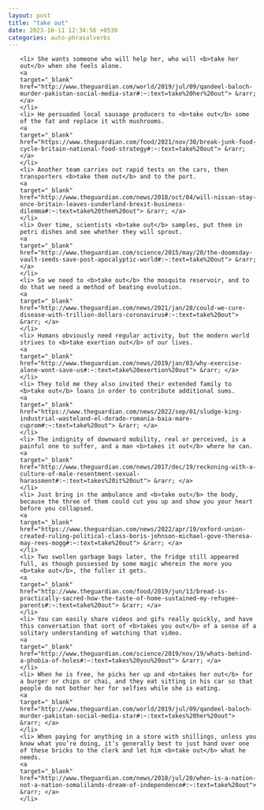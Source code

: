 ```yaml
---
layout: post
title: "take out"
date: 2023-10-11 12:34:56 +0530
categories: auto-phrasalverbs
---
```

<ol>

    <li> She wants someone who will help her, who will <b>take her out</b> when she feels alone.
    <a 
    target="_blank" 
    href="http://www.theguardian.com/world/2019/jul/09/qandeel-baloch-murder-pakistan-social-media-star#:~:text=take%20her%20out"> &rarr; </a>
    </li>
    <li> He persuaded local sausage producers to <b>take out</b> some of the fat and replace it with mushrooms.
    <a 
    target="_blank" 
    href="https://www.theguardian.com/food/2021/nov/30/break-junk-food-cycle-britain-national-food-strategy#:~:text=take%20out"> &rarr; </a>
    </li>
    <li> Another team carries out rapid tests on the cars, then transporters <b>take them out</b> and to the port.
    <a 
    target="_blank" 
    href="http://www.theguardian.com/news/2018/oct/04/will-nissan-stay-once-britain-leaves-sunderland-brexit-business-dilemma#:~:text=take%20them%20out"> &rarr; </a>
    </li>
    <li> Over time, scientists <b>take out</b> samples, put them in petri dishes and see whether they will sprout.
    <a 
    target="_blank" 
    href="http://www.theguardian.com/science/2015/may/20/the-doomsday-vault-seeds-save-post-apocalyptic-world#:~:text=take%20out"> &rarr; </a>
    </li>
    <li> So we need to <b>take out</b> the mosquito reservoir, and to do that we need a method of beating evolution.
    <a 
    target="_blank" 
    href="http://www.theguardian.com/news/2021/jan/28/could-we-cure-disease-with-trillion-dollars-coronavirus#:~:text=take%20out"> &rarr; </a>
    </li>
    <li> Humans obviously need regular activity, but the modern world strives to <b>take exertion out</b> of our lives.
    <a 
    target="_blank" 
    href="http://www.theguardian.com/news/2019/jan/03/why-exercise-alone-wont-save-us#:~:text=take%20exertion%20out"> &rarr; </a>
    </li>
    <li> They told me they also invited their extended family to <b>take out</b> loans in order to contribute additional sums.
    <a 
    target="_blank" 
    href="https://www.theguardian.com/news/2022/sep/01/sludge-king-industrial-wasteland-el-dorado-romania-baia-mare-cuprom#:~:text=take%20out"> &rarr; </a>
    </li>
    <li> The indignity of downward mobility, real or perceived, is a painful one to suffer, and a man <b>takes it out</b> where he can.
    <a 
    target="_blank" 
    href="http://www.theguardian.com/news/2017/dec/19/reckoning-with-a-culture-of-male-resentment-sexual-harassment#:~:text=takes%20it%20out"> &rarr; </a>
    </li>
    <li> Just bring in the ambulance and <b>take out</b> the body, because the three of them could cut you up and show you your heart before you collapsed.
    <a 
    target="_blank" 
    href="https://www.theguardian.com/news/2022/apr/19/oxford-union-created-ruling-political-class-boris-johnson-michael-gove-theresa-may-rees-mogg#:~:text=take%20out"> &rarr; </a>
    </li>
    <li> Two swollen garbage bags later, the fridge still appeared full, as though possessed by some magic wherein the more you <b>take out</b>, the fuller it gets.
    <a 
    target="_blank" 
    href="http://www.theguardian.com/food/2019/jun/13/bread-is-practically-sacred-how-the-taste-of-home-sustained-my-refugee-parents#:~:text=take%20out"> &rarr; </a>
    </li>
    <li> You can easily share videos and gifs really quickly, and have this conversation that sort of <b>takes you out</b> of a sense of a solitary understanding of watching that video.
    <a 
    target="_blank" 
    href="http://www.theguardian.com/science/2019/nov/19/whats-behind-a-phobia-of-holes#:~:text=takes%20you%20out"> &rarr; </a>
    </li>
    <li> When he is free, he picks her up and <b>takes her out</b> for a burger or chips or chai, and they eat sitting in his car so that people do not bother her for selfies while she is eating.
    <a 
    target="_blank" 
    href="http://www.theguardian.com/world/2019/jul/09/qandeel-baloch-murder-pakistan-social-media-star#:~:text=takes%20her%20out"> &rarr; </a>
    </li>
    <li> When paying for anything in a store with shillings, unless you know what you’re doing, it’s generally best to just hand over one of these bricks to the clerk and let him <b>take out</b> what he needs.
    <a 
    target="_blank" 
    href="http://www.theguardian.com/news/2018/jul/20/when-is-a-nation-not-a-nation-somalilands-dream-of-independence#:~:text=take%20out"> &rarr; </a>
    </li>